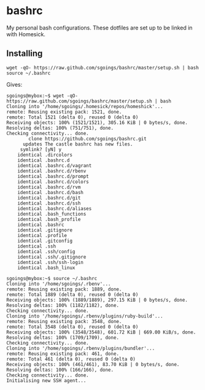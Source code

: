bashrc
======

My personal bash configurations. These dotfiles are set up to be linked in with Homesick.

Installing
----------

    wget -qO- https://raw.github.com/sgoings/bashrc/master/setup.sh | bash
    source ~/.bashrc

Gives:

    sgoings@mybox:~$ wget -qO- https://raw.github.com/sgoings/bashrc/master/setup.sh | bash
    Cloning into '/home/sgoings/.homesick/repos/homeshick'...
    remote: Reusing existing pack: 1521, done.
    remote: Total 1521 (delta 0), reused 0 (delta 0)
    Receiving objects: 100% (1521/1521), 305.16 KiB | 0 bytes/s, done.
    Resolving deltas: 100% (751/751), done.
    Checking connectivity... done.
            clone https://github.com/sgoings/bashrc.git
          updates The castle bashrc has new files.
         symlink? [yN] y
        identical .dircolors
        identical .bashrc.d
        identical .bashrc.d/vagrant
        identical .bashrc.d/rbenv
        identical .bashrc.d/prompt
        identical .bashrc.d/colors
        identical .bashrc.d/rvm
        identical .bashrc.d/bash
        identical .bashrc.d/git
        identical .bashrc.d/ssh
        identical .bashrc.d/aliases
        identical .bash_functions
        identical .bash_profile
        identical .bashrc
        identical .gitignore
        identical .profile
        identical .gitconfig
        identical .ssh
        identical .ssh/config
        identical .ssh/.gitignore
        identical .ssh/ssh-login
        identical .bash_linux

    sgoings@mybox:~$ source ~/.bashrc
    Cloning into '/home/sgoings/.rbenv'...
    remote: Reusing existing pack: 1889, done.
    remote: Total 1889 (delta 0), reused 0 (delta 0)
    Receiving objects: 100% (1889/1889), 297.15 KiB | 0 bytes/s, done.
    Resolving deltas: 100% (1182/1182), done.
    Checking connectivity... done.
    Cloning into '/home/sgoings/.rbenv/plugins/ruby-build'...
    remote: Reusing existing pack: 3548, done.
    remote: Total 3548 (delta 0), reused 0 (delta 0)
    Receiving objects: 100% (3548/3548), 601.72 KiB | 669.00 KiB/s, done.
    Resolving deltas: 100% (1709/1709), done.
    Checking connectivity... done.
    Cloning into '/home/sgoings/.rbenv/plugins/bundler'...
    remote: Reusing existing pack: 461, done.
    remote: Total 461 (delta 0), reused 0 (delta 0)
    Receiving objects: 100% (461/461), 83.70 KiB | 0 bytes/s, done.
    Resolving deltas: 100% (166/166), done.
    Checking connectivity... done.
    Initialising new SSH agent...

